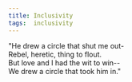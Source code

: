 ```yaml
---
title: Inclusivity
tags:  inclusivity
---
```


"He drew a circle that shut me out-
<br>
Rebel, heretic, thing to flout. 
<br>
But love and I had the wit to win-- 
<br>
We drew a circle that took him in."